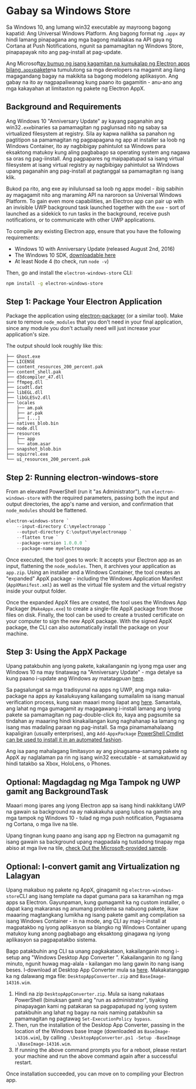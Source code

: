 # Gabay sa Windows Store

Sa Windows 10, ang lumang win32 executable ay mayroong bagong kapatid: Ang Universal Windows Platform. Ang bagong format ng `.appx` ay hindi lamang pinapagana ang mga bagong malalakas na API gaya ng Cortana at Push Notifications, ngunit sa pamamagitan ng Windows Store, pinapapayak nito ang pag-install at pag-update.

Ang Microsoft[ay bumuo ng isang kagamitan na kumukalap ng Electron apps bilang`.appx`pakete](https://github.com/catalystcode/electron-windows-store)na tumulutong sa mga developers na magamit ang ilang magagandang bagay na makikita sa bagong modelong aplikasyon. Ang gabay na ito ay nagpapaliwanag kung paano ito gagamitin - anu-ano ang mga kakayahan at limitaston ng pakete ng Electron AppX.

## Background and Requirements

Ang Windows 10 "Anniversary Update" ay kayang paganahin ang win32`.exe`binaries sa pamamagitan ng paglunsad nito ng sabay sa virtualized filesystem at registry. Sila ay kapwa nalikha sa panahon ng pagtitipon sa pamamagitan ng pagpapagana ng app at installer sa loob ng Windows Container, ito ay nagbibigay pahintulot sa Windows para eksaktong matukoy kung aling pagbabago sa operating system ang nagawa sa oras ng pag-iinstall. Ang pagpapares ng maipapatupad sa isang virtual filesystem at isang virtual registry ay nagbibigay pahintulot sa Windows upang paganahin ang pag-install at pagtanggal sa pamamagitan ng isang klik.

Bukod pa rito, ang exe ay inilulunsad sa loob ng appx model - ibig sabihin ay magagamit nito ang maraming API na naroroon sa Universal Windows Platform. To gain even more capabilities, an Electron app can pair up with an invisible UWP background task launched together with the `exe` - sort of launched as a sidekick to run tasks in the background, receive push notifications, or to communicate with other UWP applications.

To compile any existing Electron app, ensure that you have the following requirements:

* Windows 10 with Anniversary Update (released August 2nd, 2016)
* The Windows 10 SDK, [downloadable here](https://developer.microsoft.com/en-us/windows/downloads/windows-10-sdk)
* At least Node 4 (to check, run `node -v`)

Then, go and install the `electron-windows-store` CLI:

```sh
npm install -g electron-windows-store
```

## Step 1: Package Your Electron Application

Package the application using [electron-packager](https://github.com/electron-userland/electron-packager) (or a similar tool). Make sure to remove `node_modules` that you don't need in your final application, since any module you don't actually need will just increase your application's size.

The output should look roughly like this:

```text
├── Ghost.exe
├── LICENSE
├── content_resources_200_percent.pak
├── content_shell.pak
├── d3dcompiler_47.dll
├── ffmpeg.dll
├── icudtl.dat
├── libEGL.dll
├── libGLESv2.dll
├── locales
│   ├── am.pak
│   ├── ar.pak
│   ├── [...]
├── natives_blob.bin
├── node.dll
├── resources
│   ├── app
│   └── atom.asar
├── snapshot_blob.bin
├── squirrel.exe
└── ui_resources_200_percent.pak
```

## Step 2: Running electron-windows-store

From an elevated PowerShell (run it "as Administrator"), run `electron-windows-store` with the required parameters, passing both the input and output directories, the app's name and version, and confirmation that `node_modules` should be flattened.

```powershell
electron-windows-store `
    --input-directory C:\myelectronapp `
    --output-directory C:\output\myelectronapp `
    --flatten true `
    --package-version 1.0.0.0 `
    --package-name myelectronapp
```

Once executed, the tool goes to work: It accepts your Electron app as an input, flattening the `node_modules`. Then, it archives your application as `app.zip`. Using an installer and a Windows Container, the tool creates an "expanded" AppX package - including the Windows Application Manifest (`AppXManifest.xml`) as well as the virtual file system and the virtual registry inside your output folder.

Once the expanded AppX files are created, the tool uses the Windows App Packager (`MakeAppx.exe`) to create a single-file AppX package from those files on disk. Finally, the tool can be used to create a trusted certificate on your computer to sign the new AppX package. With the signed AppX package, the CLI can also automatically install the package on your machine.

## Step 3: Using the AppX Package

Upang patakbuhin ang iyong pakete, kakailanganin ng iyong mga user ang Windows 10 na may tinatawag na "Anniversary Update" - mga detalye sa kung paano i-update ang Windows ay matatagpuan [here](https://blogs.windows.com/windowsexperience/2016/08/02/how-to-get-the-windows-10-anniversary-update).

Sa pagsalungat sa mga tradisyunal na apps ng UWP, ang mga naka-package na apps ay kasalukuyang kailangang sumailalim sa isang manual verification process, kung saan maaari mong ilapat ang [here](https://developer.microsoft.com/en-us/windows/projects/campaigns/desktop-bridge). Samantala, ang lahat ng mga gumagamit ay magagawang i-install lamang ang iyong pakete sa pamamagitan ng pag-double-click ito, kaya ang pagsumite sa tindahan ay maaaring hindi kinakailangan kung naghahanap ka lamang ng isang mas madaling paraan ng pag-install. Sa mga pinamamahalaang kapaligiran (usually enterprises), ang `Add-AppxPackage` [PowerShell Cmdlet can be used to install it in an automated fashion](https://technet.microsoft.com/en-us/library/hh856048.aspx).

Ang isa pang mahalagang limitasyon ay ang pinagsama-samang pakete ng AppX ay naglalaman pa rin ng isang win32 executable - at samakatuwid ay hindi tatakbo sa Xbox, HoloLens, o Phones.

## Optional: Magdagdag ng Mga Tampok ng UWP gamit ang BackgroundTask

Maaari mong ipares ang iyong Electron app sa isang hindi nakikitang UWP na gawain sa background na ay nakakakuha upang lubos na gamitin ang mga tampok ng Windows 10 - tulad ng mga push notification, Pagsasama ng Cortana, o mga live na tile.

Upang tingnan kung paano ang isang app ng Electron na gumagamit ng isang gawain sa background upang magpadala ng tustadong tinapay mga abiso at mga live na tile, [check Out the Microsoft-provided sample](https://github.com/felixrieseberg/electron-uwp-background).

## Optional: I-convert gamit ang Virtualization ng Lalagyan

Upang makabuo ng pakete ng AppX, ginagamit ng `electron-windows-store`CLI ang isang template na dapat gumana para sa karamihan ng mga apps sa Electron. Gayunpaman, kung gumagamit ka ng custom installer, o dapat kang makaranas ng anumang problema sa nabuong pakete, ikaw maaaring magtangkang lumikha ng isang pakete gamit ang compilation sa isang Windows Container - in na mode, ang CLI ay mag-i-install at magpatakbo ng iyong aplikasyon sa blangko ng Windows Container upang matukoy kung anong pagbabago ang eksaktong ginagawa ng iyong aplikasyon sa pagpapatakbo sistema.

Bago patakbuhin ang CLI sa unang pagkakataon, kakailanganin mong i-setup ang "Windows Desktop App Converter ". Kakailanganin ito ng ilang minuto, ngunit huwag mag-alala - kailangan mo lang gawin ito nang isang beses. I-download at Desktop App Converter mula sa [here](https://www.microsoft.com/en-us/download/details.aspx?id=51691). Makakatanggap ka ng dalawang mga file: `DesktopAppConverter.zip` and `BaseImage-14316.wim`.

1. Hindi na zip `DesktopAppConverter.zip`. Mula sa isang nakataas PowerShell (binuksan gamit ang "run as administrator", tiyaking pinapayagan kami ng patakaran sa pagpapatupad ng iyong system patakbuhin ang lahat ng bagay na nais naming patakbuhin sa pamamagitan ng pagtawag `Set-ExecutionPolicy bypass`.
2. Then, run the installation of the Desktop App Converter, passing in the location of the Windows base Image (downloaded as `BaseImage-14316.wim`), by calling `.\DesktopAppConverter.ps1 -Setup -BaseImage .\BaseImage-14316.wim`.
3. If running the above command prompts you for a reboot, please restart your machine and run the above command again after a successful restart.

Once installation succeeded, you can move on to compiling your Electron app.